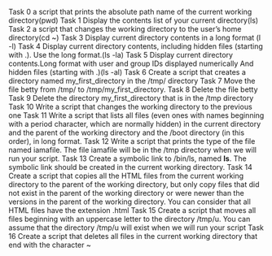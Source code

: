 Task 0 a script that prints the absolute path name of the current working directory(pwd)
Task 1 Display the contents list of your current directory(ls)
Task 2 a script that changes the working directory to the user’s home directory(cd ~)
Task 3 Display current directory contents in a long format (l -l)
Task 4 Display current directory contents, including hidden files (starting with .). Use the long format.(ls -la)
Task 5 Display current directory contents.Long format with user and group IDs displayed numerically And hidden files (starting with .)(ls -al)
Task 6 Create a script that creates a directory named my_first_directory in the /tmp/ directory
Task 7 Move the file betty from /tmp/ to /tmp/my_first_directory.
Task 8 Delete the file betty
Task 9 Delete the directory my_first_directory that is in the /tmp directory
Task 10 Write a script that changes the working directory to the previous one
Task 11 Write a script that lists all files (even ones with names beginning with a period character, which are normally hidden) in the current directory and the parent of the working directory and the /boot directory (in this order), in long format.
Task 12 Write a script that prints the type of the file named iamafile. The file iamafile will be in the /tmp directory when we will run your script.
Task 13 Create a symbolic link to /bin/ls, named __ls__. The symbolic link should be created in the current working directory.
Task 14 Create a script that copies all the HTML files from the current working directory to the parent of the working directory, but only copy files that did not exist in the parent of the working directory or were newer than the versions in the parent of the working directory.
You can consider that all HTML files have the extension .html
Task 15 Create a script that moves all files beginning with an uppercase letter to the directory /tmp/u.
You can assume that the directory /tmp/u will exist when we will run your script
Task 16 Create a script that deletes all files in the current working directory that end with the character ~
